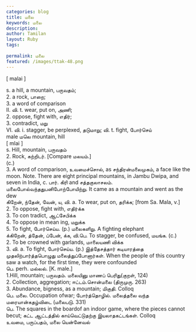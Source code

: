 ```yaml
---
categories: blog
title: மலை
keywords: மலை
description: 
author: Tamilan
layout: Ruby
tags: 
 
permalink: மலை
featured: /images/ttak-48.png
---
```

  
[ malai ]  
  
s. a hill, a mountain, பருவதம்;  
2. a rock, பாறை;  
3. a word of comparison  
II. வி. t. wear, put on, அணி;  
2. oppose, fight with, எதிர்;  
3. contradict, மறு  
VI. வி. i. stagger, be perplexed, தடுமாறு; வி. t. fight, போர்செய்  
male மலெ mountain, hill  
[ mlai ]  
s. Hill, mountain, பருவதம்  
2. Rock, கற்றிடர். [Compare மலயம்.]  
(c.)  
3. A word of comparison, உவமைச்சொல், as சந்திரன்மலைமுகம், a face like the moon. Note. There are eight principal mountains, in Jambu Dwipa, and seven in India, c. பார். கிரி and சத்தகுலாசலம். மலைபோல்வந்ததுபனிபோற்போயிற்று. It came as a mountain and went as the dew  
கிறேன், ந்தேன், வேன், ய, வி. a. To wear, put on, தரிக்க; [from Sa. Mala, v.]  
2. To oppose, fight with, எதிர்க்க  
3. To con tradict, ஆட்சேபிக்க  
4. To oppose in mean ing, மறுக்க  
5. To fight, போர்செய்ய. (p.) மலைகளிறு. A fighting elephant  
க்கிறேன், த்தேன், ப்பேன், க்க, வி.பெ. To stagger, be confused, மயங்க. (c.)  
2. To be crowned with garlands, மாலையணி விக்க  
3. வி. a. To fight, போர்செய்ய. (p.) இத்தேசத்தார் கடியாரத்தை முதலிற்பார்த்தபொழுது மலைத்துப்போனார்கள். When the people of this country saw a watch, for the first time, they were confounded  
பெ. perh. மல்லல். [K. male.]  
1.Hill, mountain; பருவதம். மலையினு மாணப் பெரிது(குறள், 124)  
2. Collection, aggregation; ஈட்டம்.சொன்மலை (திருமுரு. 263)  
3. Abundance, bigness, as a mountain; மிகுதி. Colloq  
பெ. மலை. Occupation ofwar; போர்த்தொழில். மலைத்தலை வந்த மரையான்கதழ்விடை (மலைபடு. 331)  
பெ. The squares in the boardof an indoor game, where the pieces cannot becut; கட்ட ஆட்டத்தில் காய்வெட்டுதற்கு இயலாதகட்டங்கள். Colloq  
உவமை, பருப்பதம், மலை யென்னேவல்
